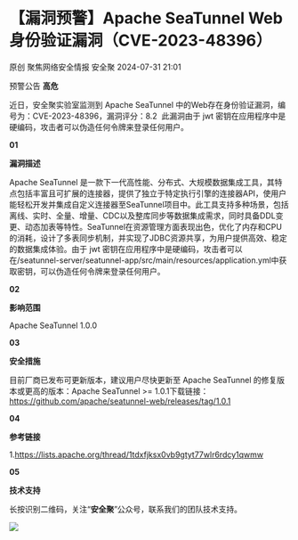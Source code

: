 #  【漏洞预警】Apache SeaTunnel Web 身份验证漏洞（CVE-2023-48396）   
原创 聚焦网络安全情报  安全聚   2024-07-31 21:01  
  
预警公告 **高危**  
  
近日，安全聚实验室监测到 Apache SeaTunnel 中的Web存在身份验证漏洞，编号为：CVE-2023-48396，漏洞评分：8.2  此漏洞由于 jwt 密钥在应用程序中是硬编码，攻击者可以伪造任何令牌来登录任何用户。  
  
  
**01**  
  
**漏洞描述**  
  
  
Apache SeaTunnel 是一款下一代高性能、分布式、大规模数据集成工具，其特点包括丰富且可扩展的连接器，提供了独立于特定执行引擎的连接器API，使用户能轻松开发并集成自定义连接器至SeaTunnel项目中。此工具支持多种场景，包括离线、实时、全量、增量、CDC以及整库同步等数据集成需求，同时具备DDL变更、动态加表等特性。SeaTunnel在资源管理方面表现出色，优化了内存和CPU的消耗，设计了多表同步机制，并实现了JDBC资源共享，为用户提供高效、稳定的数据集成体验。由于 jwt 密钥在应用程序中是硬编码，攻击者可以在/seatunnel-server/seatunnel-app/src/main/resources/application.yml中获取密钥，可以伪造任何令牌来登录任何用户。  
  
**02**  
  
**影响范围**  
  
Apache SeaTunnel 1.0.0  
  
**03**  
  
**安全措施**  
  
  
目前厂商已发布可更新版本，建议用户尽快更新至 Apache SeaTunnel 的修复版本或更高的版本：Apache SeaTunnel >= 1.0.1下载链接：https://github.com/apache/seatunnel-web/releases/tag/1.0.1  
  
**04**  
  
**参考链接**  
  
1.https://lists.apache.org/thread/1tdxfjksx0vb9gtyt77wlr6rdcy1qwmw  
  
**05**  
  
**技术支持**  
  
长按识别二维码，关注“**安全聚**”公众号，联系我们的团队技术支持。  
  
![](https://mmbiz.qpic.cn/sz_mmbiz_jpg/Icw1mW4eH3f0EPFicEDoJgTxOg248sjyFribLQXHTQsQCnIpRGg4OgIoF6MxfibpiaOK7aZXgNejnNKMlWSg9pecaw/640?wx_fmt=jpeg&from=appmsg "")  
  
  
  
  
  
